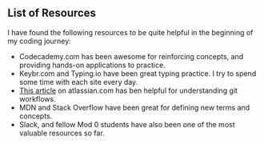 ## List of Resources

I have found the following resources to be quite helpful in the beginning of my coding journey:

* Codecademy.com has been awesome for reinforcing concepts, and providing hands-on applications to practice.
* Keybr.com and Typing.io have been great typing practice. I try to spend some time with each site every day.
* [This article](https://www.atlassian.com/git/tutorials/comparing-workflows) on atlassian.com has ben helpful for understanding git workflows.
* MDN and Stack Overflow have been great for defining new terms and concepts.
* Slack, and fellow Mod 0 students have also been one of the most valuable resources so far.
